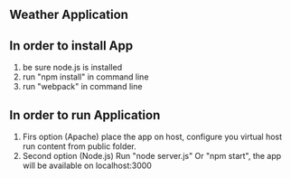 Weather Application
-------------------

In order to install App
--------------------------------------
1. be sure node.js is installed
2. run "npm install" in command line
3. run "webpack"  in command line

In order to run Application
--------------------------------------
1. Firs option (Apache) place the app on host, configure you virtual host
run content from public folder.
2. Second option (Node.js) Run "node server.js" Or "npm start", the app will be available on localhost:3000

